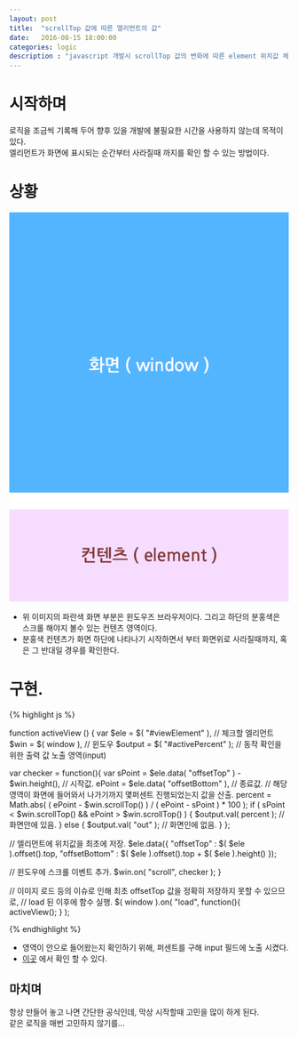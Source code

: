 ```yaml
---
layout: post
title:  "scrollTop 값에 따른 엘리먼트의 값"
date:   2016-08-15 18:00:00
categories: logic
description : "javascript 개발시 scrollTop 값의 변화에 따른 element 위치값 체크"
---
```


# 시작하며
로직을 조금씩 기록해 두어 향후 있을 개발에 불필요한 시간을 사용하지 않는데 목적이 있다.  
엘리먼트가 화면에 표시되는 순간부터 사라질때 까지를 확인 할 수 있는 방법이다.

# 상황
![설명 이미지](/assets/images/postimg/20160816/img_1.png)

- 위 이미지의 파란색 화면 부분은 윈도우즈 브라우저이다. 그리고 하단의 분홍색은 스크롤 해야지 볼수 있는 컨텐츠 영역이다.
- 분홍색 컨텐츠가 화면 하단에 나타나기 시작하면서 부터 화면위로 사라질때까지, 혹은 그 반대일 경우를 확인한다.

# 구현.
{% highlight js %}

function activeView () {
  var $ele = $( "#viewElement" ), // 체크할 엘리먼트
       $win = $( window ), // 윈도우
      $output = $( "#activePercent" ); // 동작 확인을 위한 출력 값 노출 영역(input)

  var checker = function(){
    var sPoint = $ele.data( "offsetTop" ) - $win.height(), // 시작값.
        ePoint = $ele.data( "offsetBottom" ), // 종료값.
        // 해당 영역이 화면에 들어와서 나가기까지 몇퍼센트 진행되었는지 값을 산출.
        percent = Math.abs( 
          ( ePoint - $win.scrollTop() ) / ( ePoint - sPoint ) * 100 
        );
     if ( sPoint < $win.scrollTop() && ePoint > $win.scrollTop() ) {
       $output.val( percent ); // 화면안에 있음.
     } else {
       $output.val( "out" ); // 화면인에 없음.
     }
  };

  // 엘리먼트에 위치값을 최초에 저장.
  $ele.data({
    "offsetTop" : $( $ele ).offset().top,
    "offsetBottom" : $( $ele ).offset().top + $( $ele ).height()
  });

  // 윈도우에 스크롤 이벤트 추가.
  $win.on( "scroll", checker );
}

// 이미지 로드 등의 이슈로 인해 최초 offsetTop 값을 정확히 저장하지 못할 수 있으므로,
// load 된 이후에 함수 실행.
$( window ).on( "load", function(){
  activeView();
} );


{% endhighlight %}

- 영역이 안으로 들어왔는지 확인하기 위해, 퍼센트를 구해 input 필드에 노출 시켰다.
- [이곳](http://jsbin.com/bomifus/edit?html,css,js,output) 에서 확인 할 수 있다.

## 마치며
항상 만들어 놓고 나면 간단한 공식인데, 막상 시작할때 고민을 많이 하게 된다.  
같은 로직을 매번 고민하지 않기를...